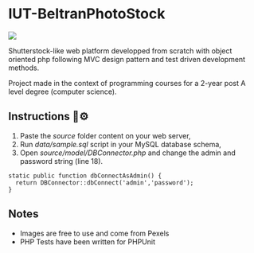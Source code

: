 # **IUT-BeltranPhotoStock** 
![](https://img.shields.io/badge/IUT-2019-e62.svg)

Shutterstock-like web platform developped from scratch with object oriented php following MVC design pattern and test driven development methods.

Project made in the context of programming courses for a 2-year post A level degree (computer science).

## **Instructions** :wrench::gear:

1. Paste the *source* folder content on your web server,
2. Run *data/sample.sql* script in your MySQL database schema,
3. Open *source/model/DBConnector.php* and change the admin and password string (line 18).

```
static public function dbConnectAsAdmin() {
  return DBConnector::dbConnect('admin','password');
}
```

## **Notes**

- Images are free to use and come from Pexels
- PHP Tests have been written for PHPUnit